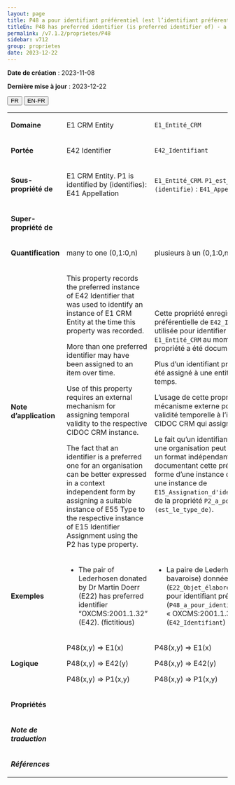 ```yaml
---
layout: page
title: P48 a pour identifiant préférentiel (est l’identifiant préférentiel de)
titleEn: P48 has preferred identifier (is preferred identifier of) - a pour identifiant préférentiel (est l’identifiant préférentiel de)
permalink: /v7.1.2/proprietes/P48
sidebar: v712
group: proprietes
date: 2023-12-22
---
```


**Date de création** : 2023-11-08

**Dernière mise à jour** : 2023-12-22

<div class="lang-buttons">
 <button id="fr" class="activate">FR</button>
 <button id="en-fr">EN-FR</button>
</div>

<table>
<tbody>
<tr>
<td><p><strong>Domaine</strong></p></td>
<td class="en">
<p>E1 CRM Entity</p>
</td>
<td>
<p><code class="language-plaintext highlighter-rouge">E1_Entité_CRM</code></p>
</td>
</tr>
<tr>
<td><p><strong>Portée</strong></p></td>
<td class="en">
<p>E42 Identifier</p>
</td>
<td>
<p><code class="language-plaintext highlighter-rouge">E42_Identifiant</code></p>
</td>
</tr>
<tr>
<td><p><strong>Sous-propriété de</strong></p></td>
<td class="en">
<p>E1 CRM Entity. P1 is identified by (identifies): E41 Appellation</p>
</td>
<td>
<p><code class="language-plaintext highlighter-rouge">E1_Entité_CRM</code>. <code class="language-plaintext highlighter-rouge">P1_est_identifié_par (identifie)</code> : <code class="language-plaintext highlighter-rouge">E41_Appellation</code></p>
</td>
</tr>
<tr>
<td><p><strong>Super-propriété de</strong></p></td>
<td class="en">
</td>
<td>
</td>
</tr>
<tr>
<td><p><strong>Quantification</strong></p></td>
<td class="en">
<p>many to one (0,1:0,n)</p>
</td>
<td>
<p>plusieurs à un (0,1:0,n)</p>
</td>
</tr>
<tr>
<td><p><strong>Note d’application</strong></p></td>
<td class="en">
<p>This property records the preferred instance of E42 Identifier that was used to identify an instance of E1 CRM Entity at the time this property was recorded.</p>
<p>More than one preferred identifier may have been assigned to an item over time.</p>
<p>Use of this property requires an external mechanism for assigning temporal validity to the respective CIDOC CRM instance.</p>
<p>The fact that an identifier is a preferred one for an organisation can be better expressed in a context independent form by assigning a suitable instance of E55 Type to the respective instance of E15 Identifier Assignment using the P2 has type property.</p>
</td>
<td>
<p>Cette propriété enregistre l’instance préférentielle de <code class="language-plaintext highlighter-rouge">E42_Identifiant</code> qui a été utilisée pour identifier une instance de <code class="language-plaintext highlighter-rouge">E1_Entité_CRM</code> au moment où cette propriété a été documentée.</p>
<p>Plus d’un identifiant préférentiel peut avoir été  assigné à une entité au cours du temps.</p>
<p>L’usage de cette propriété requiert un mécanisme externe pour assigner la validité temporelle à l’instance du CIDOC CRM qui assigne l’identifiant.</p>
<p>Le fait qu’un identifiant soit privilégié par une organisation peut être exprimé dans un format indépendant du contexte en documentant cette préférence sous la forme d’une instance de <code class="language-plaintext highlighter-rouge">E55_Type</code> relié à une instance de <code class="language-plaintext highlighter-rouge">E15_Assignation_d'identifiant</code> par le biais de la propriété <code class="language-plaintext highlighter-rouge">P2_a_pour_type (est_le_type_de)</code>.</p>
</td>
</tr>
<tr>
<td><p><strong>Exemples</strong></p></td>
<td class="en">
<ul>
<li><p>The pair of Lederhosen donated by Dr Martin Doerr (E22) has preferred identifier “OXCMS:2001.1.32” (E42). (fictitious)</p>
</li>
</ul>
</td>
<td>
<ul>
<li><p>La paire de Lederhosen (culotte bavaroise) donnée par Martin Doerr (<code class="language-plaintext highlighter-rouge">E22_Objet_élaboré_par_l’humain</code>) a pour identifiant préférentiel (<code class="language-plaintext highlighter-rouge">P48_a_pour_identifiant_préférentiel</code>) « OXCMS:2001.1.32 » (<code class="language-plaintext highlighter-rouge">E42_Identifiant</code>) (fictif)</p>
</li>
</ul>
</td>
</tr>
<tr>
<td><p><strong>Logique</strong></p></td>
<td class="en">
<p>P48(x,y) ⇒ E1(x)</p>
<p>P48(x,y) ⇒ E42(y)</p>
<p>P48(x,y) ⇒ P1(x,y)</p>
</td>
<td>
<p>P48(x,y) ⇒ E1(x)</p>
<p>P48(x,y) ⇒ E42(y)</p>
<p>P48(x,y) ⇒ P1(x,y)</p>
</td>
</tr>
<tr>
<td><p><strong>Propriétés</strong></p></td>
<td class="en">
</td>
<td>
</td>
</tr>
<tr>
<td><p><strong><em>Note de traduction</em></strong></p></td>
<td colspan="2">
</td>
</tr>
<tr>
<td><p><strong><em>Références</em></strong></p></td>
<td colspan="2">
<p><em></em></p>
</td>
</tr>
</tbody>
</table>
